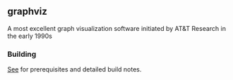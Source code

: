 ## graphviz

A most excellent graph visualization software initiated by AT&amp;T Research in the early 1990s

### Building

[See](https://graphviz.org/doc/build.html) for prerequisites and detailed build notes.